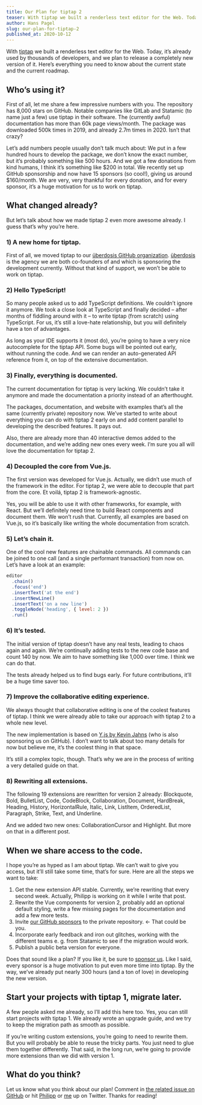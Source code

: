 ```yaml
---
title: Our Plan for tiptap 2
teaser: With tiptap we built a renderless text editor for the Web. Today, it’s already used by thousands of developers, and we plan to release a completely new version of it. Here’s everything you need to know about the current state and the current roadmap.
author: Hans Pagel
slug: our-plan-for-tiptap-2
published_at: 2020-10-12
---
```


With [tiptap](https://github.com/ueberdosis/tiptap) we built a renderless text editor for the Web. Today, it’s already used by thousands of developers, and we plan to release a completely new version of it. Here’s everything you need to know about the current state and the current roadmap.

## Who’s using it?
First of all, let me share a few impressive numbers with you. The repository has 8,000 stars on GitHub. Notable companies like GitLab and Statamic (to name just a few) use tiptap in their software. The (currently awful) documentation has more than 60k page views/month. The package was downloaded 500k times in 2019, and already 2.7m times in 2020. Isn’t that crazy?

Let’s add numbers people usually don’t talk much about: We put in a few hundred hours to develop the package, we don’t know the exact number, but it’s probably something like 500 hours. And we got a few donations from kind humans, I think it’s something like $200 in total. We recently set up GitHub sponsorship and now have 15 sponsors (so cool!), giving us around $160/month. We are very, very thankful for every donation, and for every sponsor, it’s a huge motivation for us to work on tiptap.

## What changed already?
But let’s talk about how we made tiptap 2 even more awesome already. I guess that’s why you’re here.

### 1) A new home for tiptap.
First of all, we moved tiptap to our [überdosis GitHub organization](https://github.com/ueberdosis). [überdosis](https://twitter.com/_ueberdosis) is the agency we are both co-founders of and which is sponsoring the development currently. Without that kind of support, we won’t be able to work on tiptap.

### 2) Hello TypeScript!
So many people asked us to add TypeScript definitions. We couldn’t ignore it anymore. We took a close look at TypeScript and finally decided – after months of fiddling around with it – to write tiptap (from scratch) using TypeScript. For us, it’s still a love-hate relationship, but you will definitely have a ton of advantages.

As long as your IDE supports it (most do), you’re going to have a very nice autocomplete for the tiptap API. Some bugs will be pointed out early, without running the code. And we can render an auto-generated API reference from it, on top of the extensive documentation.

### 3) Finally, everything is documented.
The current documentation for tiptap is very lacking. We couldn’t take it anymore and made the documentation a priority instead of an afterthought.

The packages, documentation, and website with examples that’s all the same (currently private) repository now. We’ve started to write about everything you can do with tiptap 2 early on and add content parallel to developing the described features. It pays out.

Also, there are already more than 40 interactive demos added to the documentation, and we’re adding new ones every week. I’m sure you all will love the documentation for tiptap 2.

### 4) Decoupled the core from Vue.js.
The first version was developed for Vue.js. Actually, we didn’t use much of the framework in the editor. For tiptap 2, we were able to decouple that part from the core. Et voilá, tiptap 2 is framework-agnostic.

Yes, you will be able to use it with other frameworks, for example, with React. But we’ll definitely need time to build React components and document them. We won’t rush that. Currently, all examples are based on Vue.js, so it’s basically like writing the whole documentation from scratch.

### 5) Let’s chain it.
One of the cool new features are chainable commands. All commands can be joined to one call (and a single performant transaction) from now on. Let’s have a look at an example:

```js
editor
  .chain()
  .focus('end')
  .insertText('at the end')
  .insertNewLine()
  .insertText('on a new line')
  .toggleNode('heading', { level: 2 })
  .run()
 ```

### 6) It’s tested.
The initial version of tiptap doesn’t have any real tests, leading to chaos again and again. We’re continually adding tests to the new code base and count 140 by now. We aim to have something like 1,000 over time. I think we can do that.

The tests already helped us to find bugs early. For future contributions, it’ll be a huge time saver too.

### 7) Improve the collaborative editing experience.
We always thought that collaborative editing is one of the coolest features of tiptap. I think we were already able to take our approach with tiptap 2 to a whole new level.

The new implementation is based on [Y.js by Kevin Jahns](https://github.com/yjs/yjs) (who is also sponsoring us on GitHub). I don’t want to talk about too many details for now but believe me, it’s the coolest thing in that space.

It’s still a complex topic, though. That’s why we are in the process of writing a very detailed guide on that.

### 8) Rewriting all extensions.
The following 19 extensions are rewritten for version 2 already: Blockquote, Bold, BulletList, Code, CodeBlock, Collaboration, Document, HardBreak, Heading, History, HorizontalRule, Italic, Link, ListItem, OrderedList, Paragraph, Strike, Text, and Underline.

And we added two new ones: CollaborationCursor and Highlight. But more on that in a different post.

## When we share access to the code.
I hope you’re as hyped as I am about tiptap. We can’t wait to give you access, but it’ll still take some time, that’s for sure. Here are all the steps we want to take:

1. Get the new extension API stable. Currently, we’re rewriting that every second week. Actually, Philipp is working on it while I write that post.
2. Rewrite the Vue components for version 2, probably add an optional default styling, write a few missing pages for the documentation and add a few more tests.
3. Invite [our GitHub sponsors](https://github.com/sponsors/ueberdosis) to the private repository. ← That could be you.
4. Incorporate early feedback and iron out glitches, working with the different teams e. g. from Statamic to see if the migration would work.
5. Publish a public beta version for everyone.

Does that sound like a plan? If you like it, be sure to [sponsor us](https://github.com/sponsors/ueberdosis). Like I said, every sponsor is a huge motivation to put even more time into tiptap. By the way, we’ve already put nearly 300 hours (and a ton of love) in developing the new version.

## Start your projects with tiptap 1, migrate later.
A few people asked me already, so I’ll add this here too. Yes, you can still start projects with tiptap 1. We already wrote an upgrade guide, and we try to keep the migration path as smooth as possible.

If you’re writing custom extensions, you’re going to need to rewrite them. But you will probably be able to reuse the tricky parts. You just need to glue them together differently. That said, in the long run, we’re going to provide more extensions than we did with version 1.

## What do you think?
Let us know what you think about our plan! Comment in [the related issue on GitHub](https://github.com/ueberdosis/tiptap/issues/547) or hit [Philipp](https://twitter.com/_philippkuehn) or [me](https://twitter.com/hanspagel) up on Twitter. Thanks for reading!
